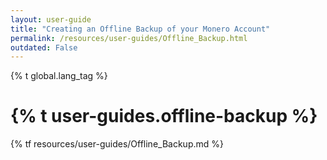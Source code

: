 ```yaml
---
layout: user-guide
title: "Creating an Offline Backup of your Monero Account"
permalink: /resources/user-guides/Offline_Backup.html
outdated: False
---
```


{% t global.lang_tag %}
<h1>{% t user-guides.offline-backup %}</h1>
{% tf resources/user-guides/Offline_Backup.md %}
